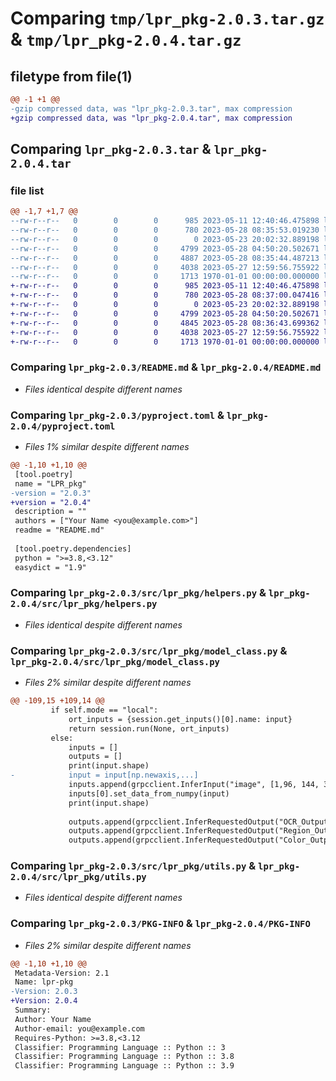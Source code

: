 # Comparing `tmp/lpr_pkg-2.0.3.tar.gz` & `tmp/lpr_pkg-2.0.4.tar.gz`

## filetype from file(1)

```diff
@@ -1 +1 @@
-gzip compressed data, was "lpr_pkg-2.0.3.tar", max compression
+gzip compressed data, was "lpr_pkg-2.0.4.tar", max compression
```

## Comparing `lpr_pkg-2.0.3.tar` & `lpr_pkg-2.0.4.tar`

### file list

```diff
@@ -1,7 +1,7 @@
--rw-r--r--   0        0        0      985 2023-05-11 12:40:46.475898 lpr_pkg-2.0.3/README.md
--rw-r--r--   0        0        0      780 2023-05-28 08:35:53.019230 lpr_pkg-2.0.3/pyproject.toml
--rw-r--r--   0        0        0        0 2023-05-23 20:02:32.889198 lpr_pkg-2.0.3/src/lpr_pkg/__init__.py
--rw-r--r--   0        0        0     4799 2023-05-28 04:50:20.502671 lpr_pkg-2.0.3/src/lpr_pkg/helpers.py
--rw-r--r--   0        0        0     4887 2023-05-28 08:35:44.487213 lpr_pkg-2.0.3/src/lpr_pkg/model_class.py
--rw-r--r--   0        0        0     4038 2023-05-27 12:59:56.755922 lpr_pkg-2.0.3/src/lpr_pkg/utils.py
--rw-r--r--   0        0        0     1713 1970-01-01 00:00:00.000000 lpr_pkg-2.0.3/PKG-INFO
+-rw-r--r--   0        0        0      985 2023-05-11 12:40:46.475898 lpr_pkg-2.0.4/README.md
+-rw-r--r--   0        0        0      780 2023-05-28 08:37:00.047416 lpr_pkg-2.0.4/pyproject.toml
+-rw-r--r--   0        0        0        0 2023-05-23 20:02:32.889198 lpr_pkg-2.0.4/src/lpr_pkg/__init__.py
+-rw-r--r--   0        0        0     4799 2023-05-28 04:50:20.502671 lpr_pkg-2.0.4/src/lpr_pkg/helpers.py
+-rw-r--r--   0        0        0     4845 2023-05-28 08:36:43.699362 lpr_pkg-2.0.4/src/lpr_pkg/model_class.py
+-rw-r--r--   0        0        0     4038 2023-05-27 12:59:56.755922 lpr_pkg-2.0.4/src/lpr_pkg/utils.py
+-rw-r--r--   0        0        0     1713 1970-01-01 00:00:00.000000 lpr_pkg-2.0.4/PKG-INFO
```

### Comparing `lpr_pkg-2.0.3/README.md` & `lpr_pkg-2.0.4/README.md`

 * *Files identical despite different names*

### Comparing `lpr_pkg-2.0.3/pyproject.toml` & `lpr_pkg-2.0.4/pyproject.toml`

 * *Files 1% similar despite different names*

```diff
@@ -1,10 +1,10 @@
 [tool.poetry]
 name = "LPR_pkg"
-version = "2.0.3"
+version = "2.0.4"
 description = ""
 authors = ["Your Name <you@example.com>"]
 readme = "README.md"
 
 [tool.poetry.dependencies]
 python = ">=3.8,<3.12"
 easydict = "1.9"
```

### Comparing `lpr_pkg-2.0.3/src/lpr_pkg/helpers.py` & `lpr_pkg-2.0.4/src/lpr_pkg/helpers.py`

 * *Files identical despite different names*

### Comparing `lpr_pkg-2.0.3/src/lpr_pkg/model_class.py` & `lpr_pkg-2.0.4/src/lpr_pkg/model_class.py`

 * *Files 2% similar despite different names*

```diff
@@ -109,15 +109,14 @@
         if self.mode == "local":
             ort_inputs = {session.get_inputs()[0].name: input}
             return session.run(None, ort_inputs)
         else:
             inputs = []
             outputs = []
             print(input.shape)
-            input = input[np.newaxis,...]
             inputs.append(grpcclient.InferInput("image", [1,96, 144, 3], "FP32"))
             inputs[0].set_data_from_numpy(input)
             print(input.shape)
 
             outputs.append(grpcclient.InferRequestedOutput("OCR_Output"))
             outputs.append(grpcclient.InferRequestedOutput("Region_Output"))
             outputs.append(grpcclient.InferRequestedOutput("Color_Output"))
```

### Comparing `lpr_pkg-2.0.3/src/lpr_pkg/utils.py` & `lpr_pkg-2.0.4/src/lpr_pkg/utils.py`

 * *Files identical despite different names*

### Comparing `lpr_pkg-2.0.3/PKG-INFO` & `lpr_pkg-2.0.4/PKG-INFO`

 * *Files 2% similar despite different names*

```diff
@@ -1,10 +1,10 @@
 Metadata-Version: 2.1
 Name: lpr-pkg
-Version: 2.0.3
+Version: 2.0.4
 Summary: 
 Author: Your Name
 Author-email: you@example.com
 Requires-Python: >=3.8,<3.12
 Classifier: Programming Language :: Python :: 3
 Classifier: Programming Language :: Python :: 3.8
 Classifier: Programming Language :: Python :: 3.9
```


